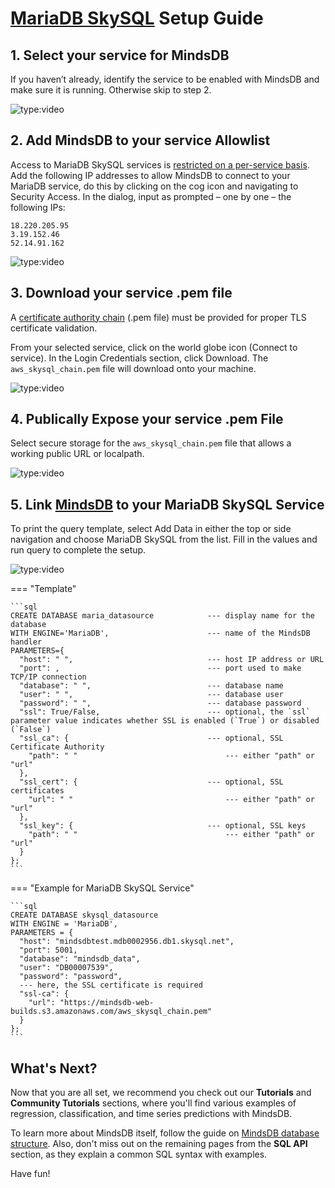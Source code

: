 
# [MariaDB SkySQL](https://cloud.MariaDB.com/) Setup Guide

## 1. Select your service for MindsDB

If you haven’t already, identify the service to be enabled with MindsDB and make sure it is running. Otherwise skip to step 2.

![type:video](https://youtube.com/embed/XLJ7xD9BRu8)

## 2. Add MindsDB to your service Allowlist

Access to MariaDB SkySQL services is [restricted on a per-service basis](https://mariadb.com/products/skysql/docs/security/firewalls/ip-allowlist-services/).
Add the following IP addresses to allow MindsDB to connect to your MariaDB service, do this by clicking on the cog icon and navigating to Security Access. In the dialog, input as prompted – one by one – the following IPs:

```
18.220.205.95
3.19.152.46
52.14.91.162
```

![type:video](https://youtube.com/embed/zaUM5kw8vJs)

## 3. Download your service .pem file

A [certificate authority chain](https://mariadb.com/products/skysql/docs/connect/connection-parameters-portal/#certificate-authority-chain) (.pem file) must be provided for proper TLS certificate validation.

From your selected service, click on the world globe icon (Connect to service). In the Login Credentials section, click Download. The `aws_skysql_chain.pem` file will download onto your machine.

![type:video](https://youtube.com/embed/tBCrPSPHKds)

## 4. Publically Expose your service .pem File

Select secure storage for the `aws_skysql_chain.pem` file that allows a working public URL or localpath.

![type:video](https://youtube.com/embed/nCPvBmnV7as)

## 5. Link [MindsDB](https://cloud.mindsdb.com) to your MariaDB SkySQL Service

To print the query template, select Add Data in either the top or side navigation and choose MariaDB SkySQL from the list. Fill in the values and run query to complete the setup.

![type:video](https://youtube.com/embed/Qbz2HJMVj94)

=== "Template"

    ```sql
    CREATE DATABASE maria_datasource            --- display name for the database
    WITH ENGINE='MariaDB',                      --- name of the MindsDB handler
    PARAMETERS={
      "host": " ",                              --- host IP address or URL
      "port": ,                                 --- port used to make TCP/IP connection
      "database": " ",                          --- database name
      "user": " ",                              --- database user
      "password": " ",                          --- database password
      "ssl": True/False,                        --- optional, the `ssl` parameter value indicates whether SSL is enabled (`True`) or disabled (`False`)
      "ssl_ca": {                               --- optional, SSL Certificate Authority
        "path": " "                                 --- either "path" or "url"
      },
      "ssl_cert": {                             --- optional, SSL certificates
        "url": " "                                  --- either "path" or "url"
      },
      "ssl_key": {                              --- optional, SSL keys
        "path": " "                                 --- either "path" or "url"
      }
    };
    ```

=== "Example for MariaDB SkySQL Service"

    ```sql
    CREATE DATABASE skysql_datasource
    WITH ENGINE = 'MariaDB',
    PARAMETERS = {
      "host": "mindsdbtest.mdb0002956.db1.skysql.net",
      "port": 5001,
      "database": "mindsdb_data",
      "user": "DB00007539",
      "password": "password",
      --- here, the SSL certificate is required
      "ssl-ca": {
        "url": "https://mindsdb-web-builds.s3.amazonaws.com/aws_skysql_chain.pem"
      }
    };
    ```

## What's Next?

Now that you are all set, we recommend you check out our **Tutorials** and **Community Tutorials** sections, where you'll find various examples of regression, classification, and time series predictions with MindsDB.

To learn more about MindsDB itself, follow the guide on [MindsDB database structure](/sql/table-structure/). Also, don't miss out on the remaining pages from the **SQL API** section, as they explain a common SQL syntax with examples.

Have fun!

